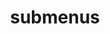 ---
layout: page
title: submenus
#nav: false
#nav_order: 7
dropdown: true
children:
    - title: publications
      permalink: /publications/
    - title: divider
    - title: projects
      permalink: /projects/
---